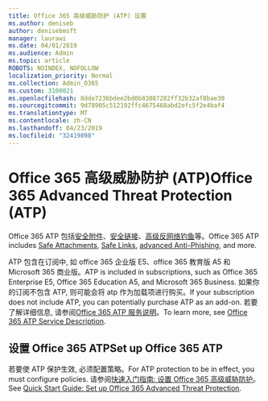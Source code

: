 ```yaml
---
title: Office 365 高级威胁防护 (ATP) 设置
ms.author: deniseb
author: denisebmsft
manager: laurawi
ms.date: 04/01/2019
ms.audience: Admin
ms.topic: article
ROBOTS: NOINDEX, NOFOLLOW
localization_priority: Normal
ms.collection: Admin_O365
ms.custom: 3100021
ms.openlocfilehash: 8dde7236bdee2bd0b83087282ff32b32af8bae30
ms.sourcegitcommit: 9d78905c512192ffc4675468abd2efc5f2e4baf4
ms.translationtype: MT
ms.contentlocale: zh-CN
ms.lasthandoff: 04/23/2019
ms.locfileid: "32419898"
---
```

# <a name="office-365-advanced-threat-protection-atp"></a><span data-ttu-id="7055f-102">Office 365 高级威胁防护 (ATP)</span><span class="sxs-lookup"><span data-stu-id="7055f-102">Office 365 Advanced Threat Protection (ATP)</span></span>

<span data-ttu-id="7055f-103">Office 365 ATP 包括[安全附件](https://docs.microsoft.com/office365/securitycompliance/atp-safe-attachments)、[安全链接](https://docs.microsoft.com/office365/securitycompliance/atp-safe-links)、[高级反网络钓鱼](https://docs.microsoft.com/office365/securitycompliance/atp-anti-phishing)等。</span><span class="sxs-lookup"><span data-stu-id="7055f-103">Office 365 ATP includes [Safe Attachments](https://docs.microsoft.com/office365/securitycompliance/atp-safe-attachments), [Safe Links](https://docs.microsoft.com/office365/securitycompliance/atp-safe-links), [advanced Anti-Phishing](https://docs.microsoft.com/office365/securitycompliance/atp-anti-phishing), and more.</span></span> 

<span data-ttu-id="7055f-104">ATP 包含在订阅中, 如 office 365 企业版 E5、office 365 教育版 A5 和 Microsoft 365 商业版。</span><span class="sxs-lookup"><span data-stu-id="7055f-104">ATP is included in subscriptions, such as Office 365 Enterprise E5, Office 365 Education A5, and Microsoft 365 Business.</span></span> <span data-ttu-id="7055f-105">如果你的订阅不包含 ATP, 则可能会将 atp 作为加载项进行购买。</span><span class="sxs-lookup"><span data-stu-id="7055f-105">If your subscription does not include ATP, you can potentially purchase ATP as an add-on.</span></span> <span data-ttu-id="7055f-106">若要了解详细信息, 请参阅[Office 365 ATP 服务说明](https://docs.microsoft.com/office365/servicedescriptions/office-365-advanced-threat-protection-service-description)。</span><span class="sxs-lookup"><span data-stu-id="7055f-106">To learn more, see [Office 365 ATP Service Description](https://docs.microsoft.com/office365/servicedescriptions/office-365-advanced-threat-protection-service-description).</span></span>

## <a name="set-up-office-365-atp"></a><span data-ttu-id="7055f-107">设置 Office 365 ATP</span><span class="sxs-lookup"><span data-stu-id="7055f-107">Set up Office 365 ATP</span></span>

<span data-ttu-id="7055f-108">若要使 ATP 保护生效, 必须配置策略。</span><span class="sxs-lookup"><span data-stu-id="7055f-108">For ATP protection to be in effect, you must configure policies.</span></span> <span data-ttu-id="7055f-109">请参阅[快速入门指南: 设置 Office 365 高级威胁防护](https://docs.microsoft.com/office365/securitycompliance/checklist-atp-setup)。</span><span class="sxs-lookup"><span data-stu-id="7055f-109">See [Quick Start Guide: Set up Office 365 Advanced Threat Protection](https://docs.microsoft.com/office365/securitycompliance/checklist-atp-setup).</span></span>


